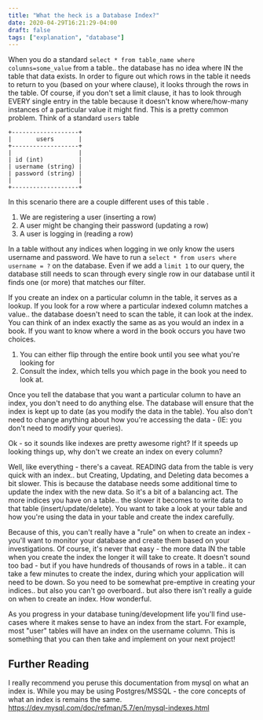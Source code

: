 ```yaml
---
title: "What the heck is a Database Index?"
date: 2020-04-29T16:21:29-04:00
draft: false
tags: ["explanation", "database"]
---
```

When you do a standard `select * from table_name where columns=some_value` from a table.. the database has no idea where IN the table that data exists. In order to figure out which rows in the table it needs to return to you (based on your where clause), it looks through the rows in the table. Of course, if you don't set a limit clause, it has to look through EVERY single entry in the table because it doesn't know where/how-many instances of a particular value it might find. This is a pretty common problem. Think of a standard `users` table
```
+-------------------+
|       users       |
+-------------------+
|                   |
| id (int)          |
| username (string) |
| password (string) |
|                   |
+-------------------+
```

In this scenario there are a couple different uses of this table . 
1. We are registering a user (inserting a row)
1. A user might be changing their password (updating a row)
1. A user is logging in (reading a row)

In a table without any indices when logging in we only know the users username and password. We have to run a `select * from users where username = ?` on the database. Even if we add a `limit 1` to our query, the database still needs to scan through every single row in our database until it finds one (or more) that matches our filter. 

If you create an index on a particular column in the table, it serves as a lookup. If you look for a row where a particular indexed column matches a value.. the database doesn't need to scan the table, it can look at the index. You can think of an index exactly the same as as you would an index in a book. If you want to know where a word in the book occurs you have two choices.  
1. You can either flip through the entire book until you see what you're looking for
1. Consult the index, which tells you which page in the book you need to look at.

Once you tell the database that you want a particular column to have an index, you don't need to do anything else. The database will ensure that the index is kept up to date (as you modify the data in the table). You also don't need to change anything about how you're accessing the data - (IE: you don't need to modify your queries).

Ok - so it sounds like indexes are pretty awesome right? If it speeds up looking things up, why don't we create an index on every column? 

Well, like everything - there's a caveat. READING data from the table is very quick with an index.. but Creating, Updating, and Deleting data becomes a bit slower. This is because the database needs some additional time to update the index with the new data. So it's a bit of a balancing act. The more indices you have on a table.. the slower it becomes to write data to that table (insert/update/delete). You want to take a look at your table and how you're using the data in your table and create the index carefully.

Because of this, you can't really have a "rule" on when to create an index - you'll want to monitor your database and create them based on your investigations. Of course, it's never that easy - the more data IN the table when you create the index the longer it will take to create. It doesn't sound too bad - but if you have hundreds of thousands of rows in a table.. it can take a few minutes to create the index, during which your application will need to be down. So you need to be somewhat pre-emptive in creating your indices.. but also you can't go overboard.. but also there isn't really a guide on when to create an index. How wonderful. 

As you progress in your database tuning/development life you'll find use-cases where it makes sense to have an index from the start. For example, most "user" tables will have an index on the username column. This is something that you can then take and implement on your next project! 

## Further Reading
I really recommend you peruse this documentation from mysql on what an index is. While you may be using Postgres/MSSQL - the core concepts of what an index is remains the same. https://dev.mysql.com/doc/refman/5.7/en/mysql-indexes.html
